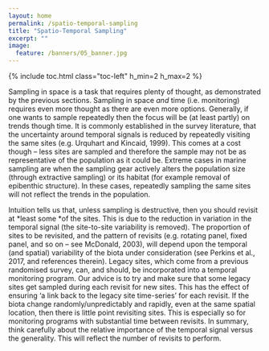 ```yaml
---
layout: home
permalink: /spatio-temporal-sampling
title: "Spatio-Temporal Sampling"
excerpt: ""
image:
  feature: /banners/05_banner.jpg
---
```

{% include toc.html class="toc-left" h_min=2 h_max=2 %}

Sampling in space is a task that requires plenty of thought, as demonstrated by the previous sections. Sampling in space *and* time (i.e. monitoring) requires even more thought as there are even more options. Generally, if one wants to sample repeatedly then the focus will be (at least partly) on trends though time. It is commonly established in the survey literature, that the uncertainty around temporal signals is reduced by repeatedly visiting the same sites (e.g. Urquhart and Kincaid, 1999). This comes at a cost though – less sites are sampled and therefore the sample may not be as representative of the population as it could be. Extreme cases in marine sampling are when the sampling gear actively alters the population size (through extractive sampling) or its habitat (for example removal of epibenthic structure). In these cases, repeatedly sampling the same sites will not reflect the trends in the population.

 

Intuition tells us that, unless sampling is destructive, then you should revisit at *least some *of the sites. This is due to the reduction in variation in the temporal signal (the site-to-site variability is removed). The proportion of sites to be revisited, and the pattern of revisits (e.g. rotating panel, fixed panel, and so on – see McDonald, 2003), will depend upon the temporal (and spatial) variability of the biota under consideration (see Perkins et al., 2017, and references therein). Legacy sites, which come from a previous randomised survey, can, and should, be incorporated into a temporal monitoring program. Our advice is to try and make sure that some legacy sites get sampled during each revisit for new sites. This has the effect of ensuring ‘a link back to the legacy site time-series’ for each revisit. If the biota change randomly/unpredictably and rapidly, even at the same spatial location, then there is little point revisiting sites. This is especially so for monitoring programs with substantial time between revisits. In summary, think carefully about the relative importance of the temporal signal versus the generality. This will reflect the number of revisits to perform.
